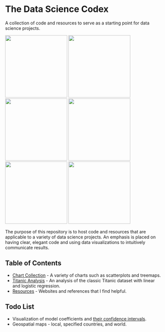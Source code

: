 # The Data Science Codex

A collection of code and resources to serve as a starting point for data science projects. 

<span>
<a href = "https://github.com/jessecambon/Data-Science-Cookbook/blob/master/Chart_Collection.md#lollipop"><img src="https://github.com/jessecambon/Data-Science-Cookbook/blob/master/Chart_Collection_files/figure-markdown_github/lollipop-1.png" height="200px"/></a>
<a href = "https://github.com/jessecambon/Data-Science-Cookbook/blob/master/Chart_Collection.md#scatter"><img src="https://github.com/jessecambon/Data-Science-Cookbook/blob/master/Chart_Collection_files/figure-markdown_github/scatter-1.png" height="200px"/></a>
<a href = "https://github.com/jessecambon/Data-Science-Cookbook/blob/master/Chart_Collection.md#waffle"><img src="https://github.com/jessecambon/Data-Science-Cookbook/blob/master/Chart_Collection_files/figure-markdown_github/waffle-1.png" height="200px"/></a> 
<a href = "https://github.com/jessecambon/Data-Science-Cookbook/blob/master/Chart_Collection.md#line"><img src="https://github.com/jessecambon/Data-Science-Cookbook/blob/master/Chart_Collection_files/figure-markdown_github/line-1.png" height="200px"/></a> 
<a href = "https://github.com/jessecambon/Data-Science-Cookbook/blob/master/Titanic.md#logistic-regression-model"><img src="https://github.com/jessecambon/Data-Science-Codex/blob/master/Titanic_files/figure-markdown_github/logistic-regression-2.png" height="200px"/></a> 
<a href = "https://github.com/jessecambon/Data-Science-Cookbook/blob/master/Titanic.md#logistic-regression-model"><img src="https://github.com/jessecambon/Data-Science-Cookbook/blob/master/Titanic_files/figure-markdown_github/logistic-regression-1.png" height="200px"/></a> 
</span>


The purpose of this repository is to host code and resources that are applicable to a variety of data science projects. An emphasis is placed on having clear, elegant code and using data visualizations to intuitively communicate results. 


## Table of Contents 
* [Chart Collection](Chart_Collection.md) - A variety of charts such as scatterplots and treemaps. 
* [Titanic Analysis](Titanic.md) - An analysis of the classic Titanic dataset with linear and logistic regression.
* [Resources](Resources.md) - Websites and references that I find helpful.


## Todo List
* Visualization of model coefficients and [their confidence intervals](http://stat.ethz.ch/R-manual/R-patched/library/stats/html/confint.html).
* Geospatial maps - local, specified countries, and world. 
